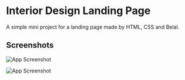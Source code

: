 
# Interior Design Landing Page

A simple mini project for a landing page made by HTML, CSS and Belal.




## Screenshots

![App Screenshot](link)

![App Screenshot](link)

